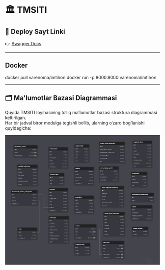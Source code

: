 # 🏛️ TMSITI

## 🚀 Deploy Sayt Linki
👉 [Swagger Docs](https://imtihon-c1ua.onrender.com/docs)

---

## Docker

docker pull varenoma/imtihon
docker run -p 8000:8000 varenoma/imtihon

---

## 🗂️ Ma'lumotlar Bazasi Diagrammasi

Quyida TMSITI loyihasining to‘liq ma’lumotlar bazasi struktura diagrammasi keltirilgan.  
Har bir jadval biror modulga tegishli bo‘lib, ularning o‘zaro bog‘lanishi quyidagicha:

![TMSITI DB Diagram](https://github.com/varenoma/imtihon/blob/ac5d8353c28d708455b60732b79b9180f35e0a3f/db.png)
